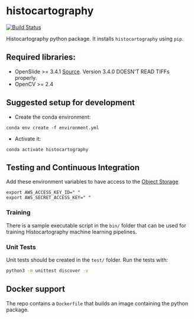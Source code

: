 # histocartography
[![Build Status](https://travis.ibm.com/DigitalPathologyZRL/histocartography.svg?token=8FJcyLKb64p4ANuB6hHj&branch=master)](https://travis.ibm.com/DigitalPathologyZRL/histocartography)

Histocartography python package. It installs `histocartography` using `pip`.

## Required libraries:
- OpenSlide >= 3.4.1 [Source](https://github.com/openslide/openslide/releases/download/v3.4.1/openslide-3.4.1.tar.gz). Version 3.4.0 DOESN'T READ TIFFs properly.
- OpenCV >= 2.4

## Suggested setup for development

- Create the conda environment:

```
conda env create -f environment.yml
```

- Activate it:

```
conda activate histocartography
```

## Testing and Continuous Integration
Add these environment variables to have access to the [Object Storage](http://data.digital-pathology.zc2.ibm.com:9000)
```
export AWS_ACCESS_KEY_ID=" "
export AWS_SECRET_ACCESS_KEY=" "
```
### Training

There is a sample executable script in the `bin/` folder that can be used 
for training Histocartography machine learning pipelines.

### Unit Tests

Unit tests should be created in the `test/` folder.
Run the tests with: 

```sh 
python3 -m unittest discover -v
```

## Docker support

The repo contains a `Dockerfile` that builds an image containing the python package.
